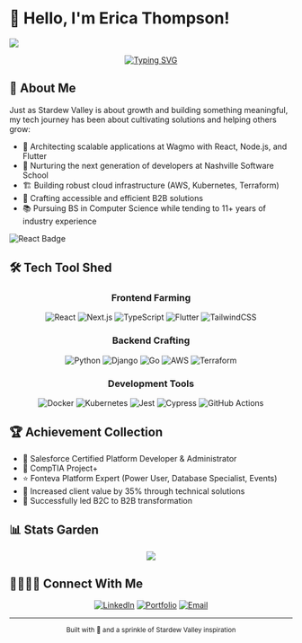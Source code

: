 # 🌱 Hello, I'm Erica Thompson!

<picture>
<source 
  srcset="https://github-readme-stats.vercel.app/api?username=Younique98&show_icons=true&theme=dark&bg_color=00000000&hide_border=true&icon_color=4E9658&title_color=4E9658&text_color=ffffff"
  media="(prefers-color-scheme: dark)"
/>
<source
  srcset="https://github-readme-stats.vercel.app/api?username=Younique98&show_icons=true&theme=default&bg_color=ffffff&hide_border=true&icon_color=4E9658&title_color=4E9658"
  media="(prefers-color-scheme: light), (prefers-color-scheme: no-preference)"
/>
<img src="https://github-readme-stats.vercel.app/api?username=Younique98&show_icons=true" />
</picture>

<div align="center">
  
[![Typing SVG](https://readme-typing-svg.herokuapp.com?font=Pixelify+Sans&size=24&duration=3000&pause=1000&color=4E9658&center=true&vCenter=true&random=false&width=500&lines=Building+Digital+Gardens;Cultivating+Code;Growing+Future+Developers;Engineering+Scalable+Solutions;Planting+Seeds+of+Knowledge)](https://git.io/typing-svg)

</div>

## 🌟 About Me
Just as Stardew Valley is about growth and building something meaningful, my tech journey has been about cultivating solutions and helping others grow:

- 🚀 Architecting scalable applications at Wagmo with React, Node.js, and Flutter
- 🌱 Nurturing the next generation of developers at Nashville Software School
- 🏗️ Building robust cloud infrastructure (AWS, Kubernetes, Terraform)
- 🎯 Crafting accessible and efficient B2B solutions
- 📚 Pursuing BS in Computer Science while tending to 11+ years of industry experience

<picture>
  <source media="(prefers-color-scheme: dark)" srcset="https://img.shields.io/badge/react-%23ffffff.svg?style=for-the-badge&logo=react&logoColor=%2361DAFB">
  <source media="(prefers-color-scheme: light)" srcset="https://img.shields.io/badge/react-%23092140.svg?style=for-the-badge&logo=react&logoColor=%2361DAFB">
  <img alt="React Badge" src="https://img.shields.io/badge/react-%23092140.svg?style=for-the-badge&logo=react&logoColor=%2361DAFB">
</picture>

## 🛠️ Tech Tool Shed

<div align="center">

### Frontend Farming
![React](https://img.shields.io/badge/react-%23092140.svg?style=for-the-badge&logo=react&logoColor=%2361DAFB)
![Next.js](https://img.shields.io/badge/Next-black?style=for-the-badge&logo=next.js&logoColor=white)
![TypeScript](https://img.shields.io/badge/typescript-%234E9658.svg?style=for-the-badge&logo=typescript&logoColor=white)
![Flutter](https://img.shields.io/badge/Flutter-%23764462.svg?style=for-the-badge&logo=Flutter&logoColor=white)
![TailwindCSS](https://img.shields.io/badge/tailwindcss-%234E9658.svg?style=for-the-badge&logo=tailwind-css&logoColor=white)

### Backend Crafting
![Python](https://img.shields.io/badge/python-%23764462.svg?style=for-the-badge&logo=python&logoColor=white)
![Django](https://img.shields.io/badge/django-%234E9658.svg?style=for-the-badge&logo=django&logoColor=white)
![Go](https://img.shields.io/badge/go-%23092140.svg?style=for-the-badge&logo=go&logoColor=white)
![AWS](https://img.shields.io/badge/AWS-%23764462.svg?style=for-the-badge&logo=amazon-aws&logoColor=white)
![Terraform](https://img.shields.io/badge/terraform-%234E9658.svg?style=for-the-badge&logo=terraform&logoColor=white)

### Development Tools
![Docker](https://img.shields.io/badge/docker-%23092140.svg?style=for-the-badge&logo=docker&logoColor=white)
![Kubernetes](https://img.shields.io/badge/kubernetes-%234E9658.svg?style=for-the-badge&logo=kubernetes&logoColor=white)
![Jest](https://img.shields.io/badge/-jest-%23764462?style=for-the-badge&logo=jest&logoColor=white)
![Cypress](https://img.shields.io/badge/-cypress-%23092140?style=for-the-badge&logo=cypress&logoColor=white)
![GitHub Actions](https://img.shields.io/badge/github%20actions-%234E9658.svg?style=for-the-badge&logo=githubactions&logoColor=white)

</div>

## 🏆 Achievement Collection
- 🌟 Salesforce Certified Platform Developer & Administrator
- 🎯 CompTIA Project+
- ⭐ Fonteva Platform Expert (Power User, Database Specialist, Events)
- 💎 Increased client value by 35% through technical solutions
- 🚀 Successfully led B2C to B2B transformation

## 📊 Stats Garden
<div align="center">

<!-- Dark Mode -->
<picture>
  <source 
    srcset="https://streak-stats.demolab.com/?user=Younique98&theme=dark&hide_border=true&background=0D1117&stroke=4E9658&fire=764462&currStreakLabel=4E9658&sideLabels=4E9658&dates=764462"
    media="(prefers-color-scheme: dark)"
  />
  <!-- Light Mode -->
  <source
    srcset="https://streak-stats.demolab.com/?user=Younique98&theme=light&hide_border=true&background=ffffff&stroke=4E9658&fire=764462&currStreakLabel=4E9658&sideLabels=4E9658&dates=764462"
    media="(prefers-color-scheme: light), (prefers-color-scheme: no-preference)"
  />
  <img src="https://streak-stats.demolab.com/?user=Younique98" />
</picture>

</div>

## 🫱🏾‍🫲🏽 Connect With Me
<div align="center">
  
[![LinkedIn](https://img.shields.io/badge/linkedin-%23092140.svg?style=for-the-badge&logo=linkedin&logoColor=white)](https://linkedin.com/in/ericathompsonsmiles)
[![Portfolio](https://img.shields.io/badge/Portfolio-%234E9658.svg?style=for-the-badge&logo=firefox&logoColor=white)](YOUR_PORTFOLIO_URL)
[![Email](https://img.shields.io/badge/Email-%23764462.svg?style=for-the-badge&logo=gmail&logoColor=white)](mailto:ericathompsonsmiles@gmail.com)

</div>

---
<div align="center">
<sub>Built with 💚 and a sprinkle of Stardew Valley inspiration</sub>
</div>
